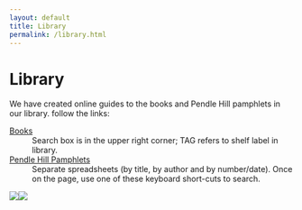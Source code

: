```yaml
---
layout: default
title: Library
permalink: /library.html
---
```

# Library

We have created online guides to the books and Pendle Hill pamphlets in our
library. follow the links:

<dl>
<dt><a href="http://www.librarything.com/catalog_tags.php?view=CHFM">Books</a></dt>
<dd>Search box is in the upper right corner; TAG refers to shelf label in library.

<dt><a href="https://docs.google.com/spreadsheets/d/1MgLXFJD6uTU2RszV6JagJorWOpbR5yBtmTmuEd0QfrU/pubhtml" target="_new">Pendle Hill Pamphlets</a></dt>
<dd>Separate spreadsheets (by title, by author and by number/date). Once on the page, use one of these keyboard short-cuts to search.</dd>

<img src="{{ site.baseurl }}/assets/images/CtrlF.jpg"><img src="{{ site.baseurl}}/assets/images/CommandF.jpg">
